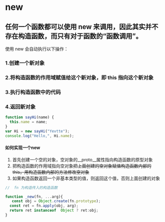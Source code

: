 # new

## 任何一个函数都可以使用 new 来调用，因此其实并不存在构造函数，而只有对于函数的“函数调用”。

使用 new 会自动执行以下操作：

### 1.创建一个新对象

### 2.将构造函数的作用域赋值给这个新对象，即 this 指向这个新对象

### 3.执行构造函数中的代码

### 4.返回新对象

```js
function sayHi(name) {
  this.name = name;
}
var Hi = new sayHi("Yevtte");
console.log("Hello,", Hi.name);
```





#### 如何实现一个new 

1. 首先创建一个空的对象，空对象的__proto__属性指向构造函数的原型对象
2. 把构造函数的作用域指向空对象~~把上面创建的空对象赋值构造函数内部的this，用构造函数内部的方法修改空对象~~
3. 如果构造函数返回一个非基本类型的值，则返回这个值，否则上面创建的对象

```js
//  fn 为构造传入的构造函数

function _new(fn, ...arg){
   const obj = Object.create(fn.prototype);
  const ret = fn.apply(obj, arg);
  return ret instanceof  Object ? ret:obj;
}
```

